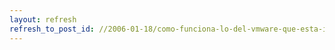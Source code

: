 ```yaml
---
layout: refresh
refresh_to_post_id: //2006-01-18/como-funciona-lo-del-vmware-que-esta-instalado-en-los-equipos-de-la-esi
---
```

